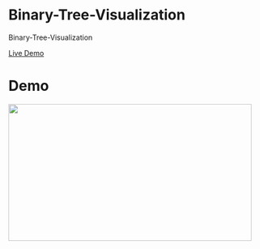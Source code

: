 # Binary-Tree-Visualization
Binary-Tree-Visualization

[Live Demo](https://saliherdemk.github.io/Binary-Tree-Visualization/)

# Demo

<img src="https://github.com/saliherdemk/Binary-Tree-Visualization/blob/master/media/demo.gif" width="480" height="270">


